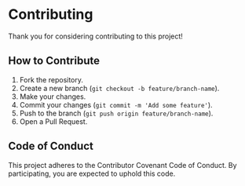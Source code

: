 # Contributing

Thank you for considering contributing to this project!

## How to Contribute

1. Fork the repository.
2. Create a new branch (`git checkout -b feature/branch-name`).
3. Make your changes.
4. Commit your changes (`git commit -m 'Add some feature'`).
5. Push to the branch (`git push origin feature/branch-name`).
6. Open a Pull Request.

## Code of Conduct

This project adheres to the Contributor Covenant Code of Conduct. By participating, you are expected to uphold this code.
